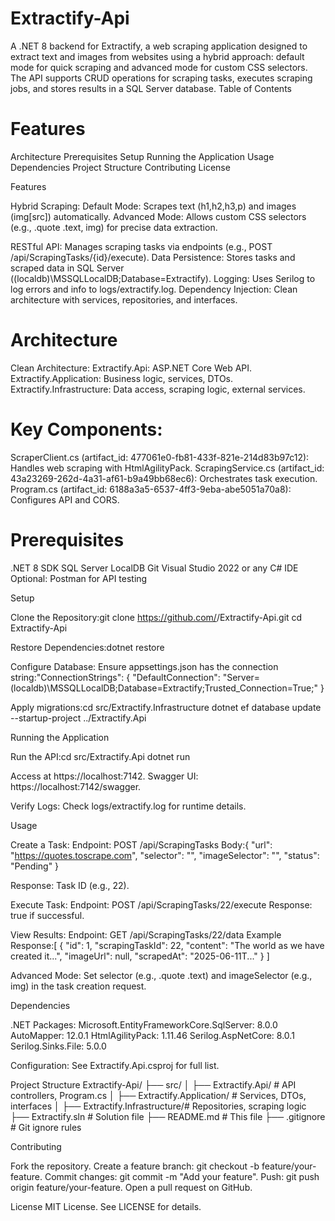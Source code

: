 # Extractify-Api
A .NET 8 backend for Extractify, a web scraping application designed to extract text and images from websites using a hybrid approach: default mode for quick scraping and advanced mode for custom CSS selectors. The API supports CRUD operations for scraping tasks, executes scraping jobs, and stores results in a SQL Server database.
Table of Contents

# Features
Architecture
Prerequisites
Setup
Running the Application
Usage
Dependencies
Project Structure
Contributing
License

Features

Hybrid Scraping:
Default Mode: Scrapes text (h1,h2,h3,p) and images (img[src]) automatically.
Advanced Mode: Allows custom CSS selectors (e.g., .quote .text, img) for precise data extraction.


RESTful API: Manages scraping tasks via endpoints (e.g., POST /api/ScrapingTasks/{id}/execute).
Data Persistence: Stores tasks and scraped data in SQL Server ((localdb)\MSSQLLocalDB;Database=Extractify).
Logging: Uses Serilog to log errors and info to logs/extractify.log.
Dependency Injection: Clean architecture with services, repositories, and interfaces.

# Architecture

Clean Architecture:
Extractify.Api: ASP.NET Core Web API.
Extractify.Application: Business logic, services, DTOs.
Extractify.Infrastructure: Data access, scraping logic, external services.


# Key Components:
ScraperClient.cs (artifact_id: 477061e0-fb81-433f-821e-214d83b97c12): Handles web scraping with HtmlAgilityPack.
ScrapingService.cs (artifact_id: 43a23269-262d-4a31-af61-b9a49bb68ec6): Orchestrates task execution.
Program.cs (artifact_id: 6188a3a5-6537-4ff3-9eba-abe5051a70a8): Configures API and CORS.



# Prerequisites

.NET 8 SDK
SQL Server LocalDB
Git
Visual Studio 2022 or any C# IDE
Optional: Postman for API testing

Setup

Clone the Repository:git clone https://github.com/<your-username>/Extractify-Api.git
cd Extractify-Api


Restore Dependencies:dotnet restore


Configure Database:
Ensure appsettings.json has the connection string:"ConnectionStrings": {
  "DefaultConnection": "Server=(localdb)\\MSSQLLocalDB;Database=Extractify;Trusted_Connection=True;"
}


Apply migrations:cd src/Extractify.Infrastructure
dotnet ef database update --startup-project ../Extractify.Api





Running the Application

Run the API:cd src/Extractify.Api
dotnet run


Access at https://localhost:7142.
Swagger UI: https://localhost:7142/swagger.


Verify Logs:
Check logs/extractify.log for runtime details.



Usage

Create a Task:
Endpoint: POST /api/ScrapingTasks
Body:{
  "url": "https://quotes.toscrape.com",
  "selector": "",
  "imageSelector": "",
  "status": "Pending"
}


Response: Task ID (e.g., 22).


Execute Task:
Endpoint: POST /api/ScrapingTasks/22/execute
Response: true if successful.


View Results:
Endpoint: GET /api/ScrapingTasks/22/data
Example Response:[
  { "id": 1, "scrapingTaskId": 22, "content": "The world as we have created it...", "imageUrl": null, "scrapedAt": "2025-06-11T..." }
]




Advanced Mode:
Set selector (e.g., .quote .text) and imageSelector (e.g., img) in the task creation request.



Dependencies

.NET Packages:
Microsoft.EntityFrameworkCore.SqlServer: 8.0.0
AutoMapper: 12.0.1
HtmlAgilityPack: 1.11.46
Serilog.AspNetCore: 8.0.1
Serilog.Sinks.File: 5.0.0


Configuration:
See Extractify.Api.csproj for full list.



Project Structure
Extractify-Api/
├── src/
│   ├── Extractify.Api/           # API controllers, Program.cs
│   ├── Extractify.Application/   # Services, DTOs, interfaces
│   ├── Extractify.Infrastructure/# Repositories, scraping logic
├── Extractify.sln                # Solution file
├── README.md                     # This file
├── .gitignore                    # Git ignore rules

Contributing

Fork the repository.
Create a feature branch: git checkout -b feature/your-feature.
Commit changes: git commit -m "Add your feature".
Push: git push origin feature/your-feature.
Open a pull request on GitHub.

License
MIT License. See LICENSE for details.
